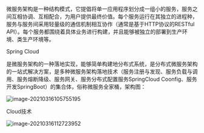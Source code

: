微服务架构是一种结构模式，它提倡将单一应用程序划分成一组小的服务，服务之间互相协调、互相配合，为用户提供最终价值。每个服务运行在其独立的进程种，服务与服务间采用轻量级的通信机制相互协作（通常是基于HTTP协议的RESTful API）。每个服务都围绕着具体业务进行构建，并且能够被独立的部署到生产环境、类生产环境等。

Spring Cloud

是微服务架构的一种落地实现，能够简单构建地分布式系统，是分布式微服务架构的一站式解决方案，是多种微服务架构落地技术（服务注册与发现、服务负载与调用、服务熔断降级、服务网关、服务分布式配置服务SpringCloud Coonfig、服务开发SpringBoot）的集合体，俗称微服务全家桶，架构图：

![image-20210316105755195](https://gitee.com/Krains/FigureBed/raw/master/img/image-20210316105755195.png)

Cloud技术

![image-20210316112723952](https://gitee.com/Krains/FigureBed/raw/master/img/image-20210316112723952.png)









